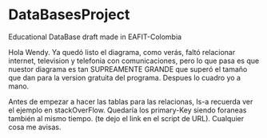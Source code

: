 # DataBasesProject
Educational DataBase draft made in EAFIT-Colombia

Hola Wendy. Ya quedó listo el diagrama, como verás, faltó relacionar internet, television y telefonia
con comunicaciones, pero lo que pasa es que nuestor diagrama es tan SUPREAMENTE GRANDE
que superó el tamaño que dan para la version gratuita del programa. Despues lo cuadro yo a mano.

Antes de empezar a hacer las tablas para las relacionas, Is-a recuerda ver el ejemplo en stackOverFlow.
Quedaría los primary-Key siendo foraneas también al mismo tiempo.
(te dejo el link en el script de URL). Cualquier cosa me avisas.